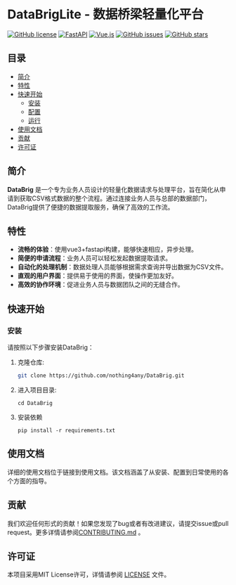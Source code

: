 # DataBrigLite - 数据桥梁轻量化平台

[![GitHub license](https://img.shields.io/badge/license-MIT-blue.svg)](https://github.com/nothing4any/DataBrigLite//LICENSE)
[![FastAPI](https://img.shields.io/badge/Framework-FastAPI%200.68.2-brightgreen.svg)](https://fastapi.tiangolo.com/)
[![Vue.js](https://img.shields.io/badge/Frontend-Vue.js%203.2.31-%234FC08D.svg)](https://v3.vuejs.org/)
[![GitHub issues](https://img.shields.io/github/issues/nothing4any/DataBrigLite.svg)](https://github.com/nothing4any/DataBrigLite/issues)
[![GitHub stars](https://img.shields.io/github/stars/nothing4any/DataBrigLite.svg?style=social&label=Star)](https://github.com/nothing4any/DataBrigLite/stargazers)

## 目录
- [简介](#简介)
- [特性](#特性)
- [快速开始](#快速开始)
  - [安装](#安装)
  - [配置](#配置)
  - [运行](#运行)
- [使用文档](#使用文档)
- [贡献](#贡献)
- [许可证](#许可证)

## 简介

**DataBrig** 是一个专为业务人员设计的轻量化数据请求与处理平台，旨在简化从申请到获取CSV格式数据的整个流程。通过连接业务人员与总部的数据部门，DataBrig提供了便捷的数据提取服务，确保了高效的工作流。

## 特性

- **流畅的体验**：使用vue3+fastapi构建，能够快速相应，异步处理。
- **简便的申请流程**：业务人员可以轻松发起数据提取请求。
- **自动化的处理机制**：数据处理人员能够根据需求查询并导出数据为CSV文件。
- **直观的用户界面**：提供易于使用的界面，使操作更加友好。
- **高效的协作环境**：促进业务人员与数据团队之间的无缝合作。

## 快速开始

### 安装

请按照以下步骤安装DataBrig：

1. 克隆仓库:
   ```bash
   git clone https://github.com/nothing4any/DataBrig.git
   ```
2. 进入项目目录:
    ```
    cd DataBrig
    ```
3. 安装依赖
    ```
   pip install -r requirements.txt
   ```
## 使用文档
详细的使用文档位于链接到使用文档。该文档涵盖了从安装、配置到日常使用的各个方面的指导。

## 贡献
我们欢迎任何形式的贡献！如果您发现了bug或者有改进建议，请提交issue或pull request。更多详情请参阅[CONTRIBUTING.md](https://github.com/nothing4any/DataBrig/CONTRIBUTING.md) 。

## 许可证
本项目采用MIT License许可，详情请参阅 [LICENSE](https://github.com/nothing4any/DataBrig/LICENSE) 文件。
